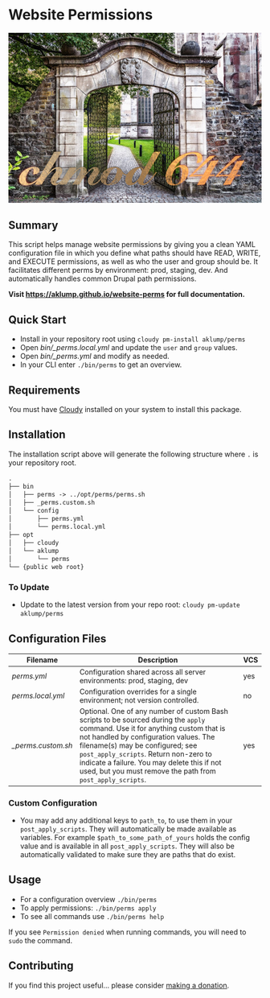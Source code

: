 # Website Permissions

![perms](images/screenshot.jpg)

## Summary

This script helps manage website permissions by giving you a clean YAML configuration file in which you define what paths should have READ, WRITE, and EXECUTE permissions, as well as who the user and group should be.  It facilitates different perms by environment: prod, staging, dev.  And automatically handles common Drupal path permissions.

**Visit <https://aklump.github.io/website-perms> for full documentation.**

## Quick Start

- Install in your repository root using `cloudy pm-install aklump/perms`
- Open _bin/\_perms.local.yml_ and update the `user` and `group` values.
- Open _bin/\_perms.yml_ and modify as needed.
- In your CLI enter `./bin/perms` to get an overview.

## Requirements

You must have [Cloudy](https://github.com/aklump/cloudy) installed on your system to install this package.

## Installation

The installation script above will generate the following structure where `.` is your repository root.

    .
    ├── bin
    │   ├── perms -> ../opt/perms/perms.sh
    │   ├── _perms.custom.sh
    │   └── config
    │       ├── perms.yml
    │       └── perms.local.yml
    ├── opt
    │   ├── cloudy
    │   └── aklump
    │       └── perms
    └── {public web root}

    
### To Update

- Update to the latest version from your repo root: `cloudy pm-update aklump/perms`

## Configuration Files

| Filename | Description | VCS |
|----------|----------|---|
| _perms.yml_ | Configuration shared across all server environments: prod, staging, dev  | yes |
| _perms.local.yml_ | Configuration overrides for a single environment; not version controlled. | no |
| _\_perms.custom.sh_ | Optional.  One of any number of custom Bash scripts to be sourced during the `apply` command.  Use it for anything custom that is not handled by configuration values.  The filename(s) may be configured; see `post_apply_scripts`.  Return non-zero to indicate a failure. You may delete this if not used, but you must remove the path from `post_apply_scripts`.| yes |

### Custom Configuration

* You may add any additional keys to `path_to`, to use them in your `post_apply_scripts`. They will automatically be made available as variables.  For example `$path_to_some_path_of_yours` holds the config value and is available in all `post_apply_scripts`.  They will also be automatically validated to make sure they are paths that do exist.

## Usage

* For a configuration overview `./bin/perms`
* To apply permissions: `./bin/perms apply`
* To see all commands use `./bin/perms help`

If you see `Permission denied` when running commands, you will need to `sudo` the command.

## Contributing

If you find this project useful... please consider [making a donation](https://www.paypal.com/cgi-bin/webscr?cmd=_s-xclick&hosted_button_id=4E5KZHDQCEUV8&item_name=Gratitude%20for%20aklump%2Fwebsite-perms).
